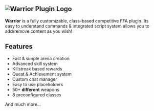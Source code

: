 ![Warrior Plugin Logo](../assets/assets/warrior_logo.png?raw=true "Warrior Logo")
---
**Warrior** is a fully customizable, class-based competitive FFA plugin. Its easy
to understand commands & integrated script system allows you to add/remove content as you wish!

## Features
- Fast & simple arena creation
- Advanced skill system
- Killstreak based rewards
- Quest & Achievement system
- Custom chat manager
- Easy to use placeholders
- 50+ **different** weapons
- 8 preconfigured classes

And much more... 